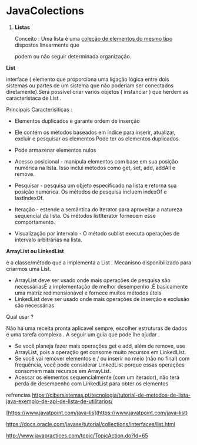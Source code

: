 # JavaColections





1. **Listas** 

   Conceito : Uma lista é uma <u>coleção de elementos do mesmo tipo</u> dispostos linearmente que

   podem ou não seguir determinada organização.  



**List** 

interface  ( elemento que proporciona uma ligação lógica entre dois sistemas ou partes de um sistema que não poderiam ser conectados diretamente).Sera possível criar varios objetos ( instanciar ) que herdem as caracteristaca de List . 

Principais Caracterisiticas :

- Elementos duplicados e garante ordem de inserção
- Ele contém os métodos baseados em índice para inserir, atualizar, excluir e pesquisar os elementos  Pode ter os elementos duplicados. 
- Pode armazenar elementos nulos

- Acesso posicional - manipula elementos com base em sua posição numérica na lista. Isso inclui métodos como get, set, add, addAll e remove.
- Pesquisar - pesquisa um objeto especificado na lista e retorna sua posição numérica. Os métodos de pesquisa incluem indexOf e lastIndexOf.
- Iteração - estende a semântica do Iterator para aproveitar a natureza sequencial da lista. Os métodos listIterator fornecem esse comportamento.
- Visualização por intervalo - O método sublist executa operações de intervalo arbitrárias na lista.



**ArrayList ou LinkedList**  

é a classe/método  que a implementa a List . Mecanisno disponibilizado para criarmos uma List.  



- ArrayList deve ser usado onde mais operações de pesquisa são necessáriasÉ a implementação de melhor desempenho .É basicamente uma matriz redimensionável e  fornece  muitos métodos úteis
- LinkedList deve ser usado onde mais operações de inserção e exclusão são necessárias

Qual usar ? 

Não há uma receita pronta aplicavel sempre, escolher estruturas de dados é uma tarefa complexa . A seguir um guia que pode lhe ajudar . 

- Se você planeja fazer mais operações get e add, além de remove, use ArrayList, pois a operação get consome muito recursos  em LinkedList. 
- Se você vai remover elementos e / ou inserir no meio (não no final) com frequência, você pode considerar  LinkedList porque essas operações consomem mais recursos  em ArrayList.
- Acessar os elementos sequencialmente (com um iterador), não terá perda de desempenho com LinkedList para obter os elementos



refrencias 
https://cibersistemas.pt/tecnologia/tutorial-de-metodos-de-lista-java-exemplo-de-api-de-lista-de-utilitarios/

[https://www.javatpoint.com/java-lis](https://www.javatpoint.com/java-list)

https://docs.oracle.com/javase/tutorial/collections/interfaces/list.html

http://www.javapractices.com/topic/TopicAction.do?Id=65
